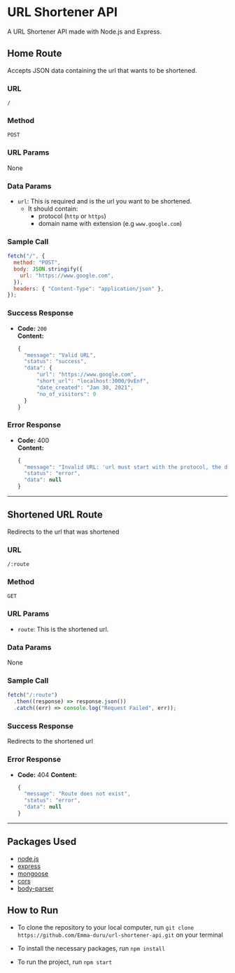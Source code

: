 # URL Shortener API

A URL Shortener API made with Node.js and Express.

## Home Route

Accepts JSON data containing the url that wants to be shortened.

### URL

`/`

### Method

`POST`

### URL Params

None

### Data Params

- `url`: This is required and is the url you want to be shortened.
  - It should contain:
    - protocol (`http` or `https`)
    - domain name with extension (e.g `www.google.com`)

### Sample Call

```javascript
fetch("/", {
  method: "POST",
  body: JSON.stringify({
    url: "https://www.google.com",
  }),
  headers: { "Content-Type": "application/json" },
});
```

### Success Response

- **Code:** `200`  
  **Content:**
  ```javascript
  {
    "message": "Valid URL",
    "status": "success",
    "data": {
        "url": "https://www.google.com",
        "short_url": "localhost:3000/9vEnf",
        "date_created": "Jan 30, 2021",
        "no_of_visitors": 0
    }
  }
  ```

### Error Response

- **Code:** 400  
  **Content:**
  ```javascript
  {
    "message": "Invalid URL: 'url must start with the protocol, the domain name must end with an extension' ",
    "status": "error",
    "data": null
  }
  ```

---

## Shortened URL Route

Redirects to the url that was shortened

### URL

`/:route`

### Method

`GET`

### URL Params

- `route`: This is the shortened url.

### Data Params

None

### Sample Call

```javascript
fetch("/:route")
  .then((response) => response.json())
  .catch((err) => console.log("Request Failed", err));
```

### Success Response

Redirects to the shortened url

### Error Response

- **Code:** 404
  **Content:**
  ```javascript
  {
    "message": "Route does not exist",
    "status": "error",
    "data": null
  }
  ```

---

## Packages Used

- [node.js](nodejs.org)
- [express](expressjs.com)
- [mongoose](https://mongoosejs.com/)
- [cors](https://www.npmjs.com/package/cors)
- [body-parser](https://www.npmjs.com/package/body-parser)

## How to Run

- To clone the repository to your local computer, run
  `git clone https://github.com/Emma-duru/url-shortener-api.git`
  on your terminal

- To install the necessary packages, run `npm install`

- To run the project, run `npm start`
